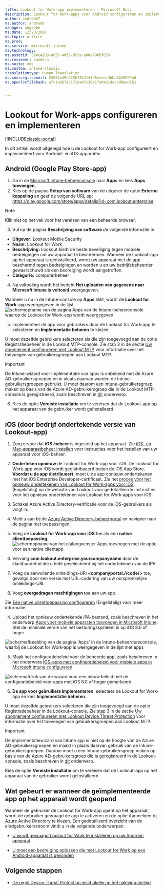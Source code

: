 ```yaml
---
title: Lookout for Work-app implementeren | Microsoft Docs
description: Lookout for Work-apps voor Android configureren en implementeren.
author: andredm7
ms.author: andredm
manager: angrobe
ms.date: 12/20/2016
ms.topic: article
ms.prod: 
ms.service: microsoft-intune
ms.technology: 
ms.assetid: 524c4209-ad57-4d35-955e-a00d796bf858
ms.reviewer: sandera
ms.suite: ems
ms.custom: intune-classic
translationtype: Human Translation
ms.sourcegitcommit: 53862e49c922b75b414fd5aceec3bba2b10299a6
ms.openlocfilehash: a7c1a2b7ec1719a47c36e1fe09d1deccd0eed1b1


---
```


# <a name="configure-and-deploy-lookout-for-work-apps"></a>Lookout for Work-apps configureren en implementeren

[!INCLUDE[classic-portal](../includes/classic-portal.md)]

In dit artikel wordt uitgelegd hoe u de Lookout for Work-app configureert en implementeert voor Android- en iOS-apparaten.

## <a name="android-google-play-store-app"></a>Android (Google Play Store-app)

1.    Ga in de [Microsoft Intune-beheerconsole](https://manage.microsoft.com) naar **Apps** en kies **Apps toevoegen**.
2.    Kies op de pagina **Setup van software** van de uitgever de optie **Externe koppeling** en geef de volgende URL op: https://play.google.com/store/apps/details?id=com.lookout.enterprise
  >[!NOTE]
  >Klik niet op het vak voor het vereisen van een beheerde browser.

3.    Vul op de pagina **Beschrijving van software** de volgende informatie in:
  * **Uitgever:** Lookout Mobile Security
  * **Naam:** Lookout for Work
  * **Beschrijving:** Lookout biedt de beste beveiliging tegen mobiele bedreigingen om uw apparaat te beschermen. Wanneer de Lookout-app op het apparaat is geïnstalleerd, wordt uw apparaat met de app beschermd tegen bedreigingen en worden u en uw bedrijfsbeheerder gewaarschuwd als een bedreiging wordt aangetroffen.
  * **Categorie:** computerbeheer

4. Na voltooiing wordt het bericht **Het uploaden van gegevens naar Microsoft Intune is voltooid** weergegeven.

  Wanneer u nu in de Intune-console op **Apps** klikt, wordt de **Lookout for Work**-app weergegeven in de lijst. ![schermopname van de pagina Apps van de Intune-beheerconsole waarop de Lookout for Work-app wordt weergegeven](../media/mtp/lookout-app-listed-intune-console.png)

5. Implementeer de app voor gebruikers door de Lookout for Work-app te selecteren en **Implementatie beheren** te kiezen.

  U moet dezelfde gebruikers selecteren als die zijn toegevoegd aan de optie Registratiebeheer in de Lookout MTP-console.  Zie stap 3 in de sectie [Uw abonnement configureren met Lookout MTP](configure-and-deploy-lookout-for-work-apps.md) voor informatie over het toevoegen van gebruikersgroepen aan Lookout MTP.

  >[!IMPORTANT]
  > De Intune-wizard voor implementatie van apps is onbekend met de Azure AD-gebruikersgroepen en in plaats daarvan worden de Intune-gebruikersgroepen gebruikt. U moet daarom een Intune-gebruikersgroep maken op basis van de Azure AD-gebruikersgroep die in de Lookout MTP-console is geregistreerd, zoals beschreven in [dit](plan-your-user-and-device-groups.md) onderwerp.

6. Kies de optie **Vereiste installatie** om te vereisen dat de Lookout-app op het apparaat van de gebruiker wordt geïnstalleerd.

## <a name="ios-enterprise-signed-version-of-lookout-app"></a>iOS (door bedrijf ondertekende versie van Lookout-app)

1. Zorg ervoor dat **iOS-beheer** is ingesteld op het apparaat. Zie [iOS- en Mac-apparaatbeheer instellen](set-up-ios-and-mac-management-with-microsoft-intune.md) voor instructies voor het instellen van uw apparaat voor iOS-beheer.

2. **Onderteken opnieuw** de Lookout for Work-app voor iOS. De Lookout for Work-app voor iOS wordt gedistribueerd buiten de iOS App Store. **Voordat u de app distribueert**, moet u de app opnieuw ondertekenen met het iOS Enterprise Developer-certificaat. Zie het [proces voor het opnieuw ondertekenen van Lookout for Work-apps voor iOS](https://personal.support.lookout.com/hc/en-us/articles/114094038714) (Engelstalig) op de website van Lookout voor gedetailleerde instructies voor het opnieuw ondertekenen van Lookout for Work-apps voor iOS.

3. Schakel Azure Active Directory-verificatie voor de iOS-gebruikers als volgt in:
  1.  Meld u aan bij de [Azure Active Directory-beheerportal](https://manage.windowsazure.com) en navigeer naar de pagina met toepassingen.
  2.  Voeg de **Lookout for Work-app voor iOS** toe als een **native clienttoepassing**.
  ![schermopname van het dialoogvenster Apps toevoegen met de optie voor een native clientapp](../media/mtp/aad-add-app.png)
  3. Vervang **com.lookout.enterprise.yourcompanyname** door de klantbundel-id die u hebt geselecteerd bij het ondertekenen van de IPA.
  4.  Voeg de aanvullende omleidings-URI **&lt;companyportal://code/>** toe, gevolgd door een versie met URL-codering van uw oorspronkelijke omleidings-URI.
  5.  Voeg **overgedragen machtigingen** toe aan uw app.

  Zie [Een native clienttoepassing configureren](https://azure.microsoft.com/en-us/documentation/articles/app-service-mobile-how-to-configure-active-directory-authentication/#optional-configure-a-native-client-application) (Engelstalig) voor meer informatie.

4. Upload het opnieuw ondertekende IPA-bestand, zoals beschreven in het onderwerp [Apps voor mobiele apparaten toevoegen in Microsoft Intune](https://docs.microsoft.com/en-us/intune/deploy-use/add-apps-for-mobile-devices-in-microsoft-intune). Stel de minimale versie van het besturingssysteem in op iOS 8.0 of hoger.

  ![schermafbeelding van de pagina 'Apps' in de Intune-beheerdersconsole, waarbij de Lookout for Work-app is weergegeven in de lijst met apps](../media/mtp/ios-app-uploaded-intune.png)

5. Maak het configuratiebeleid voor de beheerde app, zoals beschreven in het onderwerp [iOS-apps met configuratiebeleid voor mobiele apps in Microsoft Intune configureren](https://docs.microsoft.com/en-us/intune/deploy-use/configure-ios-apps-with-mobile-app-configuration-policies-in-microsoft-intune).

  ![schermafdruk van de wizard voor een nieuw beleid met de configuratiebeleid voor apps met iOS 8.0 of hoger gemarkeerd](../media/mtp/ios-app-config.png)

6. **De app voor gebruikers implementeren**: selecteer de Lookout for Work-app en kies **Implementatie beheren**.

  U moet dezelfde gebruikers selecteren die zijn toegevoegd aan de optie Registratiebeheer in de Lookout-console.  Zie stap 3 in de sectie [Uw abonnement configureren met Lookout Device Threat Protection](configure-and-deploy-lookout-for-work-apps.md) voor informatie over het toevoegen van gebruikersgroepen aan Lookout MTP.

  >[!IMPORTANT]
  > De implementatiewizard van Intune app is niet op de hoogte van de Azure AD-gebruikersgroepen en maakt in plaats daarvan gebruik van de Intune-gebruikersgroepen. Daarom moet u een Intune-gebruikersgroep maken op basis van de Azure AD-gebruikersgroep die is geregistreerd in de Lookout-console, zoals beschreven in [dit](plan-your-user-and-device-groups.md) onderwerp.

  Kies de optie **Vereiste installatie** om te vereisen dat de Lookout-app op het apparaat van de gebruiker wordt geïnstalleerd.

## <a name="what-happens-when-the-deployed-app-is-opened-on-the-device"></a>Wat gebeurt er wanneer de geïmplementeerde app op het apparaat wordt geopend

Wanneer de gebruiker de Lookout for Work-app opent op het apparaat, wordt de gebruiker gevraagd de app te activeren en de optie Aanmelden bij Azure Active Directory te kiezen. Een gedetailleerd overzicht van de eindgebruikersstroom vindt u in de volgende onderwerpen:

* [U wordt gevraagd Lookout for Work te installeren op uw Android-apparaat](http://docs.microsoft.com/intune/enduser/you-are-prompted-to-install-lookout-for-work-android)

* [U moet een bedreiging oplossen die met Lookout for Work op een Android-apparaat is gevonden](http://docs.microsoft.com/intune/enduser/you-need-to-resolve-a-threat-found-by-lookout-for-work-android)

## <a name="next-steps"></a>Volgende stappen
* [De regel Device Threat Protection inschakelen in het nalevingsbeleid](enable-device-threat-protection-rule-in-compliance-policy.md)



<!--HONumber=Jan17_HO2-->


